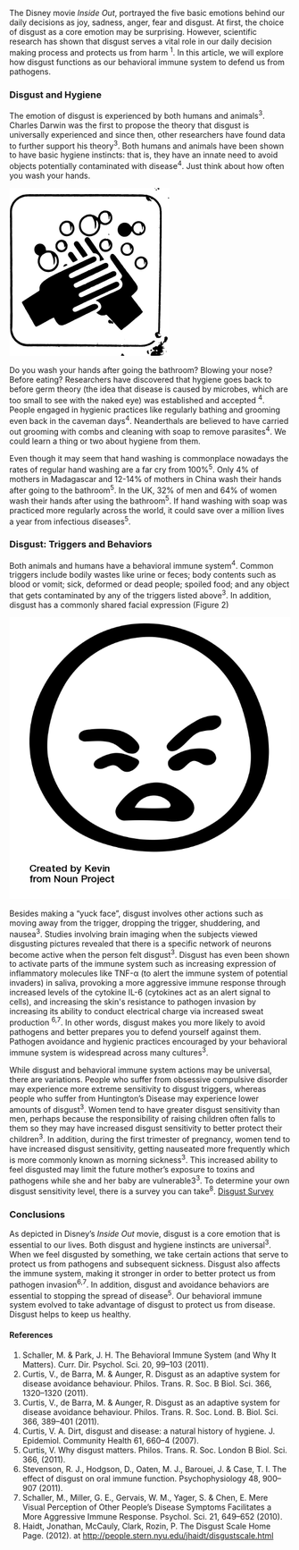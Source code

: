 ﻿

The Disney movie *Inside Out*, portrayed the five basic emotions behind our daily decisions as joy, sadness, anger, fear and disgust. At first, the choice of disgust as a core emotion may be surprising. However, scientific research has shown that disgust serves a vital role in our daily decision making process and protects us from harm <sup>1</sup>. In this article, we will explore how disgust functions as our behavioral immune system to defend us from pathogens.  
 
 
### Disgust and Hygiene ###
The emotion of disgust is experienced by both humans and animals<sup>3</sup>. Charles Darwin was the first to propose the theory that disgust is universally experienced and since then, other researchers have found data to further support his theory<sup>3</sup>. Both humans and animals have been shown to have basic hygiene instincts: that is, they have an innate need to avoid objects potentially contaminated with disease<sup>4</sup>. Just think about how often you wash your hands. 

![Wash Your Hands Sign](./images/Wash-Your-Hands-Sign-300px.png "Wash- your- hands- sign") 

Do you wash your hands after going the bathroom? Blowing your nose? Before eating? Researchers have discovered that hygiene goes back to before germ theory (the idea that disease is caused by microbes, which are too small to see with the naked eye) was established and accepted <sup>4</sup>. People engaged in hygienic practices like regularly bathing and grooming even back in the caveman days<sup>4</sup>. Neanderthals are believed to have carried out grooming with combs and cleaning with soap to remove parasites<sup>4</sup>. We could learn a thing or two about hygiene from them. 

Even though it may seem that hand washing is commonplace nowadays the rates of regular hand washing are a far cry from 100%<sup>5</sup>. Only 4% of mothers in Madagascar and 12-14% of mothers in China wash their hands after going to the bathroom<sup>5</sup>.  In the UK, 32% of men and 64% of women wash their hands after using the bathroom<sup>5</sup>. If hand washing with soap was practiced more regularly across the world, it could save over a million lives a year from infectious diseases<sup>5</sup>. 

### Disgust: Triggers and Behaviors ###
Both animals and humans have a behavioral immune system<sup>4</sup>. Common triggers include bodily wastes like urine or feces; body contents such as blood or vomit; sick, deformed or dead people; spoiled food; and any object that gets contaminated by any of the triggers listed above<sup>3</sup>. In addition, disgust has a commonly shared facial expression (Figure 2)

![Disgusted Facial Expression](./images/noun_796671_cc.png "disgust created by Kevin from Noun Project") 

Besides making a “yuck face”, disgust involves other actions such as moving away from the trigger, dropping the trigger, shuddering, and nausea<sup>3</sup>. Studies involving brain imaging when the subjects viewed disgusting pictures revealed that there is a specific network of neurons become active when the person felt disgust<sup>3</sup>. Disgust has even been shown to activate parts of the immune system such as increasing expression of inflammatory molecules like TNF-α (to alert the immune system of potential invaders) in saliva, provoking a more aggressive immune response through increased levels of the cytokine IL-6 (cytokines act as an alert signal to cells), and increasing the skin's resistance to pathogen invasion by increasing its ability to conduct electrical charge via increased sweat production <sup>6,7</sup>. In other words, disgust makes you more likely to avoid pathogens and better prepares you to defend yourself against them. Pathogen avoidance and hygienic practices encouraged by your behavioral immune system is widespread across many cultures<sup>3</sup>.
  
While disgust and behavioral immune system actions may be universal, there are variations. People who suffer from obsessive compulsive disorder may experience more extreme sensitivity to disgust triggers, whereas people who suffer from Huntington’s Disease may experience lower amounts of disgust<sup>3</sup>. Women tend to have greater disgust sensitivity than men, perhaps because the responsibility of raising children often falls to them so they may have increased disgust sensitivity to better protect their children<sup>3</sup>. In addition, during the first trimester of pregnancy, women tend to have increased disgust sensitivity, getting nauseated more frequently which is more commonly known as morning sickness<sup>3</sup>. This increased ability to feel disgusted may limit the future mother’s exposure to toxins and pathogens while she and her baby are vulnerable3<sup>3</sup>. To determine your own disgust sensitivity level, there is a survey you can take<sup>8</sup>. [Disgust Survey](http://people.stern.nyu.edu/jhaidt/disgustscale.html "Disgust Survey")

### Conclusions ###
As depicted in Disney’s *Inside Out* movie, disgust is a core emotion that is essential to our lives.  Both disgust and hygiene instincts are universal<sup>3</sup>. When we feel disgusted by something, we take certain actions that serve to protect us from pathogens and subsequent sickness. Disgust also affects the immune system, making it stronger in order to better protect us from pathogen invasion<sup>6,7</sup>.  In addition, disgust and avoidance behaviors are essential to stopping the spread of disease<sup>5</sup>. Our behavioral immune system evolved to take advantage of disgust to protect us from disease. Disgust helps to keep us healthy.  

#### References
1.	Schaller, M. & Park, J. H. The Behavioral Immune System (and Why It Matters). Curr. Dir. Psychol. Sci. 20, 99–103 (2011).
2.	Curtis, V., de Barra, M. & Aunger, R. Disgust as an adaptive system for disease avoidance behaviour. Philos. Trans. R. Soc. B Biol. Sci. 366, 1320–1320 (2011).
3.	Curtis, V., de Barra, M. & Aunger, R. Disgust as an adaptive system for disease avoidance behaviour. Philos. Trans. R. Soc. Lond. B. Biol. Sci. 366, 389–401 (2011).
4.	Curtis, V. A. Dirt, disgust and disease: a natural history of hygiene. J. Epidemiol. Community Health 61, 660–4 (2007).
5.	Curtis, V. Why disgust matters. Philos. Trans. R. Soc. London B Biol. Sci. 366, (2011).
6.	Stevenson, R. J., Hodgson, D., Oaten, M. J., Barouei, J. & Case, T. I. The effect of disgust on oral immune function. Psychophysiology 48, 900–907 (2011).
7.	Schaller, M., Miller, G. E., Gervais, W. M., Yager, S. & Chen, E. Mere Visual Perception of Other People’s Disease Symptoms Facilitates a More Aggressive Immune Response. Psychol. Sci. 21, 649–652 (2010).
8.	Haidt, Jonathan, McCauly, Clark, Rozin, P. The Disgust Scale Home Page. (2012). at <http://people.stern.nyu.edu/jhaidt/disgustscale.html>


